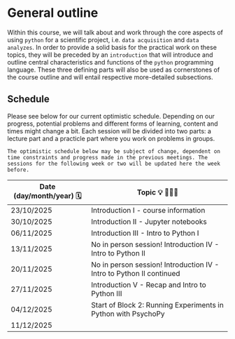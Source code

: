 # General outline
Within this course, we will talk about and work through the core aspects of using `python` for a scientific project, i.e. `data acquisition` and `data analyzes`. 
In order to provide a solid basis for the practical work on these topics, they will be preceded by an `introduction` that will introduce and outline central characteristics and functions of the `python` programming language.
These three defining parts will also be used as cornerstones of the course outline and will entail respective more-detailed subsections.

## Schedule

Please see below for our current optimistic schedule. Depending on our progress, potential problems and different forms of learning, content and times might change a bit. Each session will be divided into two parts: a lecture part and a practicle part where you work on problems in groups.


```{note}
The optimistic schedule below may be subject of change, dependent on time constraints and progress made in the previous meetings. The sessions for the following week or two will be updated here the week before.  
```

| Date (day/month/year) 🗓 | Topic 💡 👨🏻‍🏫 |
|-------------------------|-------------|
| 23/10/2025 | Introduction I - course information |
| 30/10/2025 | Introduction II - Jupyter notebooks |
| 06/11/2025 | Introduction III - Intro to Python I  |
| 13/11/2025 | No in person session! Introduction IV - Intro to Python II |
| 20/11/2025 | No in person session! Introduction IV - Intro to Python II continued |
| 27/11/2025 | Introduction V - Recap and Intro to Python III |
| 04/12/2025 | Start of Block 2: Running Experiments in Python with PsychoPy|
| 11/12/2025 | 